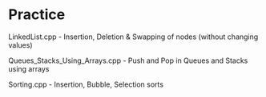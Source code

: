 # Practice

LinkedList.cpp  - Insertion, Deletion & Swapping of nodes (without changing values)

Queues_Stacks_Using_Arrays.cpp - Push and Pop in Queues and Stacks using arrays 

Sorting.cpp - Insertion, Bubble, Selection sorts
